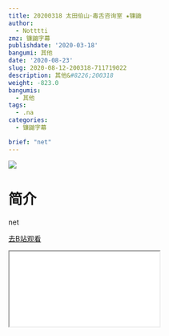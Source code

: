 ```yaml
---
title: 20200318 太田伯山･毒舌咨询室 ★镰鼬
author:
  - Notttti
zmz: 镰鼬字幕
publishdate: '2020-03-18'
bangumi: 其他
date: '2020-08-23'
slug: 2020-08-12-200318-711719022
description: 其他&#8226;200318
weight: -823.0
bangumis:
  - 其他
tags:
  - .na
categories:
  - 镰鼬字幕

brief: "net"
---
```

![](https://raw.githubusercontent.com/tcgriffith/owaraisite/master/static/tmpimg/153cc1fb014aff57eff5426d7e2bd555ab0fbbe4.jpg.480.jpg)
# 简介  
net  

[去B站观看](https://www.bilibili.com/video/av711719022/)
<div class ="resp-container"><iframe class="testiframe" src="//player.bilibili.com/player.html?aid=711719022"", scrolling="no", allowfullscreen="true" > </iframe></div> 
